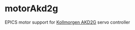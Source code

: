 # motorAkd2g
EPICS motor support for [Kollmorgen AKD2G](https://www.kollmorgen.com/en-us/products/drives/servo/akd2g/akd2g-servo-drive) servo controller

